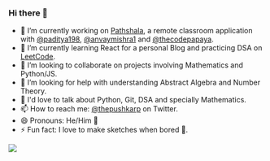 ### Hi there 👋

<!--
**thepushkarp/thepushkarp** is a ✨ _special_ ✨ repository because its `README.md` (this file) appears on your GitHub profile.

Here are some ideas to get you started:
-->

- 🔭 I’m currently working on [Pathshala](https://github.com/nullayak/pathshala), a remote classroom application with [@paditya198](https://github.com/paditya198), [@anvaymishra1](http://github.com/anvaymishra1) and [@thecodepapaya](https://github.com/thecodepapaya).
- 🌱 I’m currently learning React for a personal Blog and practicing DSA on [LeetCode](https://leetcode.com/thepushkarp/).
- 👯 I’m looking to collaborate on projects involving Mathematics and Python/JS.
- 🤔 I’m looking for help with understanding Abstract Algebra and Number Theory.
- 💬 I'd love to talk about Python, Git, DSA and specially Mathematics.
- 📫 How to reach me: [@thepushkarp](http://twitter.com/thepushkarp/) on Twitter.
- 😄 Pronouns: He/Him 👨
- ⚡ Fun fact: I love to make sketches when bored 🎨.

<img src="https://github-readme-stats.vercel.app/api?username=thepushkarp&hide_border=true&show_icons=true">
